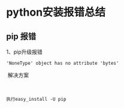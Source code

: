 # python安装报错总结

## pip 报错

1、pip升级报错

```
'NoneType' object has no attribute 'bytes'
```

​	解决方案

​	

```
执行easy_install -U pip
```

